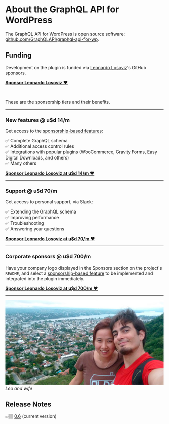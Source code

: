 # About the GraphQL API for WordPress

The GraphQL API for WordPress is open source software: [github.com/GraphQLAPI/graphql-api-for-wp](https://github.com/GraphQLAPI/graphql-api-for-wp/).

## Funding

Development on the plugin is funded via [Leonardo Losoviz](https://leoloso.com)'s GitHub sponsors.

**[Sponsor Leonardo Losoviz ❤️](https://github.com/sponsors/leoloso/)**

<br/>

These are the sponsorship tiers and their benefits.

---

### New features @ u$d 14/m

Get access to the [sponsorship-based features](https://github.com/GraphQLAPI/graphql-api-for-wp/projects/2):

✅ Complete GraphQL schema<br/>
✅ Additional access control rules<br/>
✅ Integrations with popular plugins (WooCommerce, Gravity Forms, Easy Digital Downloads, and others)<br/>
✅ Many others<br/>

**[Sponsor Leonardo Losoviz at u$d 14/m ❤️](https://github.com/sponsors/leoloso/sponsorships?sponsor=leoloso&tier_id=41767&preview=false)**

---

### Support @ u$d 70/m

Get access to personal support, via Slack:

✅ Extending the GraphQL schema<br/>
✅ Improving performance<br/>
✅ Troubleshooting<br/>
✅ Answering your questions<br/>

**[Sponsor Leonardo Losoviz at u$d 70/m ❤️](https://github.com/sponsors/leoloso/sponsorships?sponsor=leoloso&tier_id=41769&preview=false)**

---

### Corporate sponsors @ u$d 700/m

Have your company logo displayed in the Sponsors section on the project's `README`, and select a [sponsorship-based feature](https://github.com/GraphQLAPI/graphql-api-for-wp/projects/2) to be implemented and integrated into the plugin immediately.

**[Sponsor Leonardo Losoviz at u$d 700/m ❤️](https://github.com/sponsors/leoloso/sponsorships?sponsor=leoloso&tier_id=41770&preview=false)**

---

![Leo and wife](../images/jun-e-leo.jpg)<br/>_Leo and wife_

## Release Notes

👉🏽 [0.6](release-notes/0.6.md) (current version)

